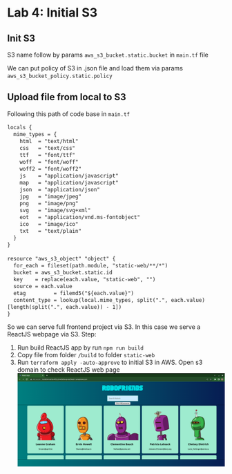 # Lab 4: Initial S3

## Init S3
S3 name follow by params `aws_s3_bucket.static.bucket` in `main.tf` file

We can put policy of S3 in .json file and load them via params `aws_s3_bucket_policy.static.policy`

## Upload file from local to S3
Following this path of code base in `main.tf`
```
locals {
  mime_types = {
    html  = "text/html"
    css   = "text/css"
    ttf   = "font/ttf"
    woff  = "font/woff"
    woff2 = "font/woff2"
    js    = "application/javascript"
    map   = "application/javascript"
    json  = "application/json"
    jpg   = "image/jpeg"
    png   = "image/png"
    svg   = "image/svg+xml"
    eot   = "application/vnd.ms-fontobject"
    ico   = "image/ico"
    txt   = "text/plain"
  }
}

resource "aws_s3_object" "object" {
  for_each = fileset(path.module, "static-web/**/*")
  bucket = aws_s3_bucket.static.id
  key    = replace(each.value, "static-web", "")
  source = each.value
  etag         = filemd5("${each.value}")
  content_type = lookup(local.mime_types, split(".", each.value)[length(split(".", each.value)) - 1])
}
```
So we can serve full frontend project via S3. In this case we serve a ReactJS webpage via S3. Step:
1. Run build ReactJS app by run `npm run build`
2. Copy file from folder `/build` to folder `static-web`
3. Run `terraform apply -auto-approve` to initial S3 in AWS. Open s3 domain to check ReactJS web page
![img.png](img.png)